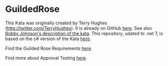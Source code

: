 # GuildedRose

This Kata was originally created by Terry Hughes (http://twitter.com/TerryHughes). It is already on GitHub [here](https://github.com/NotMyself/GildedRose). See also [Bobby Johnson's description of the kata](https://iamnotmyself.com/refactor-this-the-gilded-rose-kata/). This repository, udated to .net 7, is based on the c# version of the Kata [here](https://github.com/emilybache/GildedRose-Refactoring-Kata).

Find the Guilded Rose Requirements [here](https://github.com/emilybache/GildedRose-Refactoring-Kata/blob/main/GildedRoseRequirements.txt).

Find more about Approval Testing [here](https://github.com/emilybache/GildedRose-Refactoring-Kata/tree/master/texttests).